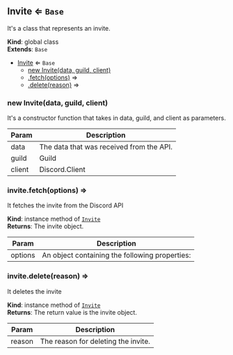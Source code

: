 <a name="Invite"></a>

## Invite ⇐ <code>Base</code>
It's a class that represents an invite.

**Kind**: global class  
**Extends**: <code>Base</code>  

* [Invite](#Invite) ⇐ <code>Base</code>
    * [new Invite(data, guild, client)](#new_Invite_new)
    * [.fetch(options)](#Invite+fetch) ⇒
    * [.delete(reason)](#Invite+delete) ⇒

<a name="new_Invite_new"></a>

### new Invite(data, guild, client)
It's a constructor function that takes in data, guild, and client as parameters.


| Param | Description |
| --- | --- |
| data | The data that was received from the API. |
| guild | Guild |
| client | Discord.Client |

<a name="Invite+fetch"></a>

### invite.fetch(options) ⇒
It fetches the invite from the Discord API

**Kind**: instance method of [<code>Invite</code>](#Invite)  
**Returns**: The invite object.  

| Param | Description |
| --- | --- |
| options | An object containing the following properties: |

<a name="Invite+delete"></a>

### invite.delete(reason) ⇒
It deletes the invite

**Kind**: instance method of [<code>Invite</code>](#Invite)  
**Returns**: The return value is the invite object.  

| Param | Description |
| --- | --- |
| reason | The reason for deleting the invite. |

